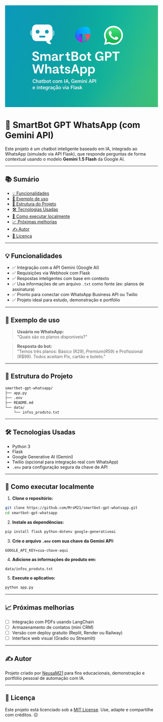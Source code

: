 ![Capa do Projeto](capa.png)

# 🤖 SmartBot GPT WhatsApp (com Gemini API)

Este projeto é um chatbot inteligente baseado em IA, integrado ao WhatsApp (simulado via API Flask), que responde perguntas de forma contextual usando o modelo **Gemini 1.5 Flash** da Google AI.

---

## 📚 Sumário

- [💡 Funcionalidades](#-funcionalidades)
- [💬 Exemplo de uso](#-exemplo-de-uso)
- [📂 Estrutura do Projeto](#-estrutura-do-projeto)
- [🛠️ Tecnologias Usadas](#️-tecnologias-usadas)
- [🚀 Como executar localmente](#-como-executar-localmente)
- [📈 Próximas melhorias](#-próximas-melhorias)
- [✍️ Autor](#-autor)
- [📝 Licença](#-licença)

---

## 💡 Funcionalidades

- ✅ Integração com a API Gemini (Google AI)  
- ✅ Requisições via Webhook com Flask  
- ✅ Respostas inteligentes com base em contexto  
- ✅ Usa informações de um arquivo `.txt` como fonte (ex: planos de assinatura)  
- ✅ Pronto para conectar com WhatsApp Business API ou Twilio  
- ✅ Projeto ideal para estudo, demonstração e portfólio  

---

## 💬 Exemplo de uso

> **Usuário no WhatsApp:**  
> "Quais são os planos disponíveis?"

> **Resposta do bot:**  
> "Temos três planos: Básico (R$29), Premium (R$59) e Profissional (R$99). Todos aceitam Pix, cartão e boleto."

---

## 📂 Estrutura do Projeto

```
smartbot-gpt-whatsapp/
├── app.py
├── .env
├── README.md
└── data/
    └── infos_produto.txt
```

---

## 🛠️ Tecnologias Usadas

- Python 3  
- Flask  
- Google Generative AI (Gemini)  
- Twilio (opcional para integração real com WhatsApp)  
- `.env` para configuração segura da chave de API  

---

## 🚀 Como executar localmente

1. **Clone o repositório:**

```bash
git clone https://github.com/MrsM21/smartbot-gpt-whatsapp.git
cd smartbot-gpt-whatsapp
```

2. **Instale as dependências:**

```bash
pip install flask python-dotenv google-generativeai
```

3. **Crie o arquivo `.env` com sua chave da Gemini API:**

```
GOOGLE_API_KEY=sua-chave-aqui
```

4. **Adicione as informações do produto em:**

```
data/infos_produto.txt
```

5. **Execute o aplicativo:**

```bash
python app.py
```

---

## 📈 Próximas melhorias

- [ ] Integração com PDFs usando LangChain  
- [ ] Armazenamento de contatos (mini CRM)  
- [ ] Versão com deploy gratuito (Replit, Render ou Railway)  
- [ ] Interface web visual (Gradio ou Streamlit)  

---

## ✍️ Autor

Projeto criado por [NeusaM21](https://github.com/NeusaM21) para fins educacionais, demonstração e portfólio pessoal de automação com IA.

---

## 📝 Licença

Este projeto está licenciado sob a [MIT License](./LICENSE). Use, adapte e compartilhe com créditos. 😉



